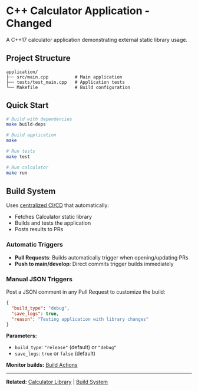 # C++ Calculator Application - Changed

A C++17 calculator application demonstrating external static library usage.

## Project Structure

```
application/
├── src/main.cpp          # Main application
├── tests/test_main.cpp   # Application tests
└── Makefile              # Build configuration
```

## Quick Start

```bash
# Build with dependencies
make build-deps

# Build application
make

# Run tests
make test

# Run calculator
make run
```

## Build System

Uses [centralized CI/CD](../build) that automatically:
- Fetches Calculator static library
- Builds and tests the application
- Posts results to PRs

### Automatic Triggers
- **Pull Requests**: Builds automatically trigger when opening/updating PRs
- **Push to main/develop**: Direct commits trigger builds immediately

### Manual JSON Triggers
Post a JSON comment in any Pull Request to customize the build:

```json
{
  "build_type": "debug",
  "save_logs": true,
  "reason": "Testing application with library changes"
}
```

**Parameters:**
- `build_type`: `"release"` (default) or `"debug"`
- `save_logs`: `true` or `false` (default)

**Monitor builds:** [Build Actions](../build/actions)

---
**Related:** [Calculator Library](../static_library) | [Build System](../build) 
